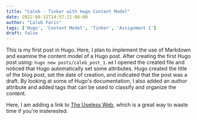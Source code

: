 ```yaml
---
title: "Caleb - Tinker with Hugo Content Model"
date: 2022-08-31T14:57:21-04:00
author: "Caleb Faris"
tags: ['Hugo', 'Content Model', 'Tinker', 'Assignment 1']
draft: false
---
```

This is my first post in Hugo. Here, I plan to implement the use of Markdown and examine the content model of a Hugo post. After creating the first Hugo post using: 
`hugo new posts/caleb_post_1.md`
I opened the created file and noticed that Hugo automatically set some attributes. Hugo created the title of the blog post, set the date of creation, and indicated that the post was a draft. By looking at some of Hugo's documentation, I also added an *author* attribute and added tags that can be used to classify and organize the content. 

Here, I am adding a link to [The Useless Web](https://theuselessweb.com/), which is a great way to waste time if you're insterested.